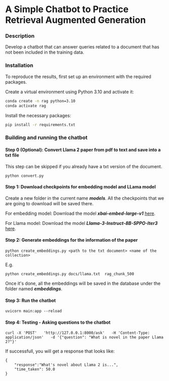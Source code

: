 # A Simple Chatbot to Practice Retrieval Augmented Generation

### Description 

Develop a chatbot that can answer queries related to a document that has not been included in the training data.

### Installation

To reproduce the results, first set up an environment with the required packages.

Create a virtual environment using Python 3.10 and activate it:

```bash
conda create -n rag python=3.10
conda activate rag
```

Install the necessary packages:
```bash
pip install -r requirements.txt
```

### Building and running the chatbot

#### Step 0 (Optional): Convert Llama 2 paper from pdf to text and save into a txt file

This step can be skipped if you already have a txt version of the document.

```
python convert.py
```

#### Step 1: Download checkpoints for embedding model and LLama model

Create a new folder in the current name **_models_**. All the checkpoints that we are going to download will be saved there.

For embedding model: Download the model 
 **_xbai-embed-large-v1_** [here](https://huggingface.co/mixedbread-ai/mxbai-embed-large-v1/blob/7130e2d16051fdf3e0157e841f8b5a8d0d5e63ef/gguf/mxbai-embed-large-v1-f16.gguf).

 For Llama model: Download the model **_Llama-3-Instruct-8B-SPPO-Iter3_** [here](https://huggingface.co/UCLA-AGI/Llama-3-Instruct-8B-SPPO-Iter3).

#### Step 2: Generate embeddings for the information of the paper

```
python create_embeddings.py <path to the txt document> <name of the collection>
```

E.g.

```
python create_embeddings.py docs/llama.txt  rag_chunk_500
```

Once it's done, all the embeddings will be saved in the database under the folder named **_embeddings_**.

#### Step 3: Run the chatbot 

```
uvicorn main:app --reload
```

#### Step 4: Testing - Asking questions to the chatbot

```
curl -X 'POST'   'http://127.0.0.1:8000/ask'   -H 'Content-Type: application/json'   -d '{"question": "What is novel in the paper Llama 2?"}'
```

If successfull, you will get a response that looks like:

```
{
    "response":"What's novel about Llama 2 is...",
    "time_taken": 50.0
}
```